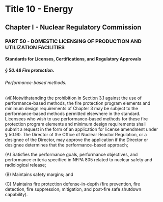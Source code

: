 
# Title 10 - Energy
## Chapter I - Nuclear Regulatory Commission
### PART 50 - DOMESTIC LICENSING OF PRODUCTION AND UTILIZATION FACILITIES
#### Standards for Licenses, Certifications, and Regulatory Approvals
##### § 50.48 Fire protection.
###### Performance-based methods.

(vii)Notwithstanding the prohibition in Section 3.1 against the use of performance-based methods, the fire protection program elements and minimum design requirements of Chapter 3 may be subject to the performance-based methods permitted elsewhere in the standard. Licensees who wish to use performance-based methods for these fire protection program elements and minimum design requirements shall submit a request in the form of an application for license amendment under § 50.90. The Director of the Office of Nuclear Reactor Regulation, or a designee of the Director, may approve the application if the Director or designee determines that the performance-based approach;

(A) Satisfies the performance goals, performance objectives, and performance criteria specified in NFPA 805 related to nuclear safety and radiological release;

(B) Maintains safety margins; and

(C) Maintains fire protection defense-in-depth (fire prevention, fire detection, fire suppression, mitigation, and post-fire safe shutdown capability).
